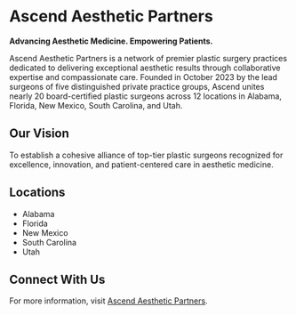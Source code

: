 # Ascend Aesthetic Partners

**Advancing Aesthetic Medicine. Empowering Patients.**

Ascend Aesthetic Partners is a network of premier plastic surgery practices dedicated to delivering exceptional aesthetic results through collaborative expertise and compassionate care. Founded in October 2023 by the lead surgeons of five distinguished private practice groups, Ascend unites nearly 20 board-certified plastic surgeons across 12 locations in Alabama, Florida, New Mexico, South Carolina, and Utah.

## Our Vision

To establish a cohesive alliance of top-tier plastic surgeons recognized for excellence, innovation, and patient-centered care in aesthetic medicine.

## Locations

- Alabama  
- Florida  
- New Mexico  
- South Carolina  
- Utah  

## Connect With Us

For more information, visit [Ascend Aesthetic Partners](https://www.ascendaestheticpartners.com).
